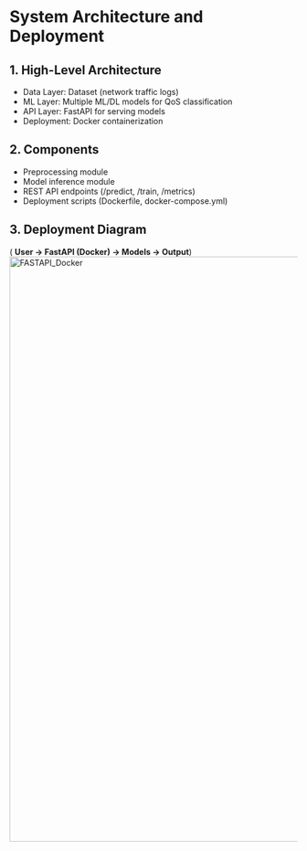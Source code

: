# System Architecture and Deployment

## 1. High-Level Architecture
- Data Layer: Dataset (network traffic logs)
- ML Layer: Multiple ML/DL models for QoS classification
- API Layer: FastAPI for serving models
- Deployment: Docker containerization

## 2. Components
- Preprocessing module  
- Model inference module  
- REST API endpoints (/predict, /train, /metrics)  
- Deployment scripts (Dockerfile, docker-compose.yml)  

## 3. Deployment Diagram
( **User → FastAPI (Docker) → Models → Output**)
<img width="1536" height="1024" alt="FASTAPI_Docker" src="https://github.com/user-attachments/assets/2f463f55-cf02-43a1-8427-0282c354d2a7" />




